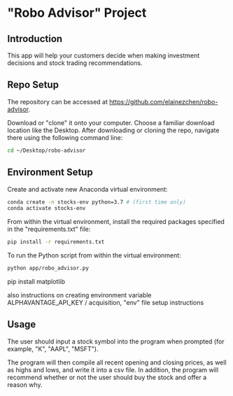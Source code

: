 # "Robo Advisor" Project

## Introduction

This app will help your customers decide when making investment decisions and stock trading recommendations. 

## Repo Setup

The repository can be accessed at https://github.com/elainezchen/robo-advisor. 

Download or "clone" it onto your computer. Choose a familiar download location like the Desktop. After downloading or cloning the repo, navigate there using the following command line:

```sh
cd ~/Desktop/robo-advisor
```

## Environment Setup

Create and activate new Anaconda virtual environment:

```sh
conda create -n stocks-env python=3.7 # (first time only)
conda activate stocks-env
```
From within the virtual environment, install the required packages specified in the "requirements.txt" file:

```sh
pip install -r requirements.txt
```

To run the Python script from within the virtual environment:
```sh
python app/robo_advisor.py
```

pip install matplotlib

also instructions on creating environment variable ALPHAVANTAGE_API_KEY / acquisition, "env" file setup instructions

## Usage

The user should input a stock symbol into the program when prompted (for example, "K", "AAPL", "MSFT"). 

The program will then compile all recent opening and closing prices, as well as highs and lows, and write it into a csv file. In addition, the program will recommend whether or not the user should buy the stock and offer a reason why. 